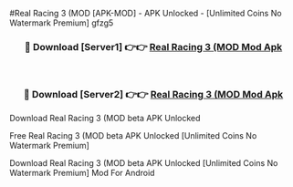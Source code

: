 #Real Racing 3 (MOD [APK-MOD] - APK Unlocked - [Unlimited Coins No Watermark Premium] gfzg5



<div align="center">

<h3>🔴 Download [Server1] 👉👉 <a href="https://momento.my/?title=Real_Racing_3_(MOD">Real Racing 3 (MOD Mod Apk</a></h3><br>

<h3>🔴 Download [Server2] 👉👉 <a href="https://momento.my/?title=Real_Racing_3_(MOD">Real Racing 3 (MOD Mod Apk</a></h3>
</div>



Download Real Racing 3 (MOD beta APK Unlocked

Free Real Racing 3 (MOD beta APK Unlocked [Unlimited Coins No Watermark Premium]

Download Real Racing 3 (MOD beta APK Unlocked [Unlimited Coins No Watermark Premium] Mod For Android
